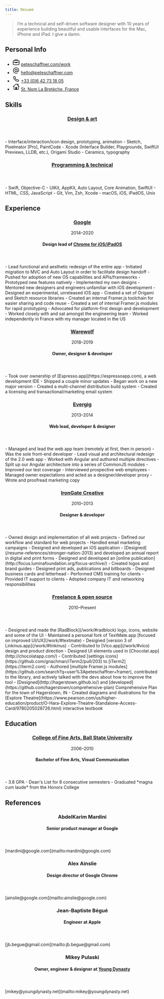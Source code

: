 ```yaml
---
title: Résumé
---
```


> I’m a technical and self-driven software designer with 10 years of experience building beautiful and usable interfaces for the Mac, iPhone and iPad. I give a damn.

## Personal Info
<ul>
<li>
<svg width="24px" height="24px" viewBox="0 0 24 24" version="1.1" xmlns="http://www.w3.org/2000/svg" xmlns:xlink="http://www.w3.org/1999/xlink">
<path d="M15,3 C16.3807119,3 17.5,4.11928813 17.5,5.5 L17.5,6 L20,6 C21.3807119,6 22.5,7.11928813 22.5,8.5 L22.5,18.5 C22.5,19.8807119 21.3807119,21 20,21 L4,21 C2.61928813,21 1.5,19.8807119 1.5,18.5 L1.5,8.5 C1.5,7.11928813 2.61928813,6 4,6 L6.5,6 L6.5,5.5 C6.5,4.11928813 7.61928813,3 9,3 L15,3 Z M8,13 L3,13 L3,18.5 C3,19.0128358 3.38604019,19.4355072 3.88337887,19.4932723 L4,19.5 L20,19.5 C20.5128358,19.5 20.9355072,19.1139598 20.9932723,18.6166211 L21,18.5 L21,13 L16,13 C16,13.8284271 15.3284271,14.5 14.5,14.5 L9.5,14.5 C8.67157288,14.5 8,13.8284271 8,13 Z M20,7.5 L4,7.5 C3.48716416,7.5 3.06449284,7.88604019 3.00672773,8.38337887 L3,8.5 L3,11.5 L21,11.5 L21,8.5 C21,7.98716416 20.6139598,7.56449284 20.1166211,7.50672773 L20,7.5 Z M15,4.5 L9,4.5 C8.48716416,4.5 8.06449284,4.88604019 8.00672773,5.38337887 L8,5.5 L8,6 L16,6 L16,5.5 C16,4.98716416 15.6139598,4.56449284 15.1166211,4.50672773 L15,4.5 Z"></path>
</svg>
<a href="/work">peteschaffner.com/work</a>
</li>

<li>
<svg width="24px" height="24px" viewBox="0 0 24 24" version="1.1" xmlns="http://www.w3.org/2000/svg" xmlns:xlink="http://www.w3.org/1999/xlink">
<path d="M11.984375,21.8682031 C13.5078125,21.8682031 14.9335938,21.663125 15.8125,21.3701563 C16.4375,21.1650781 16.6425781,20.8428125 16.6425781,20.4814844 C16.6425781,20.1299219 16.3691406,19.8467188 15.9980469,19.8467188 C15.8808594,19.8467188 15.734375,19.8760156 15.5488281,19.9150781 C14.4746094,20.1689844 13.546875,20.3545313 12.2871094,20.3545313 C7.22851562,20.3545313 3.81054688,17.3076563 3.81054688,12.131875 C3.81054688,7.1709375 7.05273438,3.70414063 11.9160156,3.70414063 C16.2421875,3.70414063 19.8066406,6.37992188 19.8066406,11.1455469 C19.8066406,13.8799219 18.8886719,15.7158594 17.4042969,15.7158594 C16.4179688,15.7158594 15.8515625,15.1396875 15.8515625,14.1338281 L15.8515625,8.00101563 C15.8515625,7.47367188 15.5585938,7.15140625 15.0605469,7.15140625 C14.5625,7.15140625 14.2597656,7.47367188 14.2597656,8.00101563 L14.2597656,8.99710938 L14.1621094,8.99710938 C13.6933594,7.85453125 12.5507812,7.15140625 11.1835938,7.15140625 C8.80078125,7.15140625 7.12109375,9.18265625 7.12109375,12.1123438 C7.12109375,15.0615625 8.79101562,17.1221094 11.2324219,17.1221094 C12.6582031,17.1221094 13.7519531,16.350625 14.2792969,15.0517969 L14.3769531,15.0517969 C14.5722656,16.3408594 15.6660156,17.1221094 17.1308594,17.1221094 C19.7382812,17.1221094 21.3496094,14.6123438 21.3496094,11.0576563 C21.3496094,5.69632813 17.4042969,2.21 11.9355469,2.21 C6.18359375,2.21 2.15039062,6.13578125 2.15039062,12.0830469 C2.15039062,18.1572656 6.28125,21.8682031 11.984375,21.8682031 Z M11.5253906,15.5791406 C9.9140625,15.5791406 8.8984375,14.24125 8.8984375,12.1123438 C8.8984375,9.99320313 9.92382812,8.6553125 11.5351562,8.6553125 C13.1757812,8.6553125 14.2207031,9.97367188 14.2207031,12.0635156 C14.2207031,14.2119531 13.1660156,15.5791406 11.5253906,15.5791406 Z"></path>
</svg>
<a href="mailto:hello@peteschaffner.com">hello@peteschaffner.com</a>
</li>

<li>
<svg width="24px" height="24px" viewBox="0 0 24 24" version="1.1" xmlns="http://www.w3.org/2000/svg" xmlns:xlink="http://www.w3.org/1999/xlink">
<path d="M16.444531,21.1414061 C18.0558591,21.1414061 19.1300779,20.701953 20.0871091,19.6374999 C20.1554685,19.5593749 20.2238279,19.4812499 20.2921873,19.4128905 C20.8390623,18.7878905 21.1027341,18.1726561 21.1027341,17.5867186 C21.1027341,16.9128905 20.7218748,16.2878905 19.9015623,15.7214842 L17.1867185,13.8367186 C16.3468748,13.2605467 15.3605466,13.1921874 14.5890623,13.9734374 L13.8859373,14.6667967 C13.6613279,14.8914061 13.4660154,14.9109374 13.2316404,14.7546874 C12.7335935,14.4324217 11.757031,13.5730467 11.0832029,12.8992186 C10.3800779,12.2058592 9.69648413,11.4343749 9.335156,10.858203 C9.18867163,10.623828 9.19843725,10.4285155 9.42304663,10.2039061 L10.116406,9.50078111 C10.8878904,8.72929673 10.8292966,7.74296861 10.2531248,6.90312486 L8.34882788,4.16874986 C7.79218725,3.35820298 7.15742163,2.98710923 6.4835935,2.97734361 C5.897656,2.96757798 5.28242163,3.24101548 4.66718725,3.78789048 C4.58906225,3.85624986 4.51093725,3.91484361 4.44257788,3.98320298 C3.37812475,4.94999986 2.928906,6.01445298 2.928906,7.64531236 C2.928906,10.311328 4.54023413,13.5339842 7.54804663,16.5320311 C10.5460935,19.5203124 13.7492185,21.1414061 16.444531,21.1414061 Z M16.444531,19.686328 C14.0910154,19.7253905 11.1027341,17.9578124 8.65156225,15.5261717 C6.18085913,13.0749999 4.34492163,9.97929673 4.39374975,7.61601548 C4.40351538,6.61015611 4.7648435,5.74101548 5.47773413,5.11601548 C5.53632788,5.05742173 5.59492163,5.01835923 5.65351538,4.96953111 C5.92695288,4.73515611 6.21992163,4.60820298 6.4835935,4.60820298 C6.757031,4.60820298 6.991406,4.71562486 7.16718725,4.98906236 L8.944531,7.64531236 C9.14960913,7.94804673 9.15937475,8.28007798 8.85664038,8.57304673 L8.07539038,9.35429673 C7.41132788,10.0085936 7.460156,10.7996092 7.91914038,11.4148436 C8.4367185,12.1277342 9.35468725,13.1726561 10.0968748,13.8953124 C10.8488279,14.6472655 11.9718748,15.6531249 12.6749998,16.170703 C13.2902341,16.6296874 14.0812498,16.6785155 14.7355466,16.014453 L15.5167966,15.233203 C15.8097654,14.9304686 16.1417966,14.9402342 16.444531,15.1453124 L19.0812498,16.9031249 C19.3644529,17.0886717 19.4718748,17.3230467 19.4718748,17.5964842 C19.4718748,17.8601561 19.3449216,18.1433592 19.1105466,18.4167967 C19.0519529,18.4851561 19.0128904,18.5339842 18.9640623,18.6023436 C18.3292966,19.3152342 17.460156,19.6667967 16.444531,19.686328 Z"></path>
</svg>
<a href="tel:+33642731805">+33 (0)6 42 73 18 05</a>
</li>

<li>
<svg width="24px" height="24px" viewBox="0 0 24 24" version="1.1" xmlns="http://www.w3.org/2000/svg" xmlns:xlink="http://www.w3.org/1999/xlink">
<path d="M18.5,1 C18.7761424,1 19,1.22385763 19,1.5 L18.9991174,6.728 L22.4005244,9.78555153 C22.7085624,10.062473 22.7337873,10.5366763 22.4568659,10.8447142 C22.2030212,11.1270824 21.783405,11.171809 21.4779641,10.9640025 L21.3977032,10.9010557 L19.9991174,9.644 L20,18.4249012 C20,19.5709466 19.1045695,20.5 18,20.5 L6,20.5 C4.8954305,20.5 4,19.5709466 4,18.4249012 L3.99911735,9.644 L2.60153456,10.9010557 C2.29349659,11.1779771 1.81929329,11.1527522 1.54237185,10.8447142 C1.2885272,10.5623461 1.28856943,10.1403529 1.52760695,9.8586816 L1.59871332,9.78555153 L10.8296608,1.48707059 C11.4580102,0.922194008 12.3931837,0.890811975 13.0556247,1.39292449 L13.169577,1.48707059 L16.4991174,4.48 L16.5,1.5 C16.5,1.22385763 16.7238576,1 17,1 L18.5,1 Z M11.8836443,2.5669733 L11.832482,2.60257476 L5.49911735,8.296 L5.5,18.4249012 C5.5,18.721665 5.69154998,18.950084 5.92196499,18.9928001 L6,19 L9.5,19 L9.5,13 C9.5,12.4477153 9.94771525,12 10.5,12 L13.5,12 C14.0522847,12 14.5,12.4477153 14.5,13 L14.5,19 L18,19 C18.2371667,19 18.4524333,18.8012574 18.493115,18.5211302 L18.5,18.4249012 L18.4991174,8.296 L12.1667557,2.60257476 C12.087552,2.53137183 11.9742231,2.51950468 11.8836443,2.5669733 Z"></path>
</svg>
<a href="https://maps.apple.com/?address=11%20Rue%20Lecoq,%2078860%20Saint-Nom-la-Bret%C3%A8che,%20France&amp;ll=48.863828,2.028852&amp;q=11%20Rue%20Lecoq&amp;_ext=EiYp7/1qaPxtSEAxTiX0M5MtAEA5bdOQxCJvSEBBNjYdgYpJAEBQBA%3D%3D">St. Nom La Bretèche, France</a>
</li>
</ul>

## Skills
<header id="design-and-art">
	<h3><a href="#design-and-art">Design & art</a></h3>
</header>
- Interface/interaction/icon design, prototyping, animation
- Sketch, Pixelmator [Pro], PaintCode
- Xcode (Interface Builder, Playgrounds, SwiftUI Previews, LLDB, etc.), Origami Studio
- Ceramics, typography

<header id="programming-and-technical">
	<h3><a href="#programming-and-technical">Programming & technical</a></h3>
</header>
- Swift, Objective-C
- UIKit, AppKit, Auto Layout, Core Animation, SwiftUI
- HTML, CSS, JavaScript
- Git, Vim, Zsh, Xcode
- macOS, iOS, iPadOS, Unix

## Experience
<header id="google">
    <h3><a href="#google">Google</a></h3>
	<time datetime="P6Y">2014–2020</time>
	<h4>Design lead of <a href="/work/#chrome">Chrome for iOS/iPadOS</a></h4>
</header>
- Lead functional and aesthetic redesign of the entire app
- Initiated migration to MVC and Auto Layout in order to facilitate design handoff
- Pushed for adoption of new OS capabilities and APIs/frameworks
- Prototyped new features natively
- Implemented my own designs
- Mentored new designers and engineers unfamiliar with iOS development
- Designed an experimental, unreleased iOS app
- Created a set of Origami and Sketch resource libraries
- Created an internal Framer.js toolchain for easier sharing and code reuse
- Created a set of internal Framer.js modules for rapid prototyping
- Advocated for platform-first design and development
- Worked closely with and sat amongst the engineering team
- Worked independently in France with my manager located in the US

<header id="warewolf">
	<h3><a href="#warewolf">Warewolf</a></h3>
	<time datetime="P1Y">2018–2019</time>
	<h4>Owner, designer & developer</h4>
</header>
- Took over ownership of [Espresso.app](https://espressoapp.com), a web development IDE
- Shipped a couple minor updates
- Began work on a new major version
- Created a multi-channel distribution build system
- Created a licensing and transactional/marketing email system

<header id="evergig">
	<h3><a href="#evergig">Evergig</a></h3>
	<time datetime="P1Y">2013–2014</time>
	<h4>Web lead, developer & designer</h4>
</header>
- Managed and lead the web app team (remotely at first, then in person)
- Was the sole front-end developer
- Lead visual and architectural redesign of the 2.0 web app
- Worked with Angular and authored multiple directives
- Split up our Angular architecture into a series of CommonJS modules
- Improved our test coverage
- Interviewed prospective web employees
- Managed owner expectations and acted as a designer/developer proxy
- Wrote and proofread marketing copy

<header id="irongate-creative">
	<h3><a href="#irongate-creative">IronGate Creative</a></h3>
	<time datetime="P3Y">2010–2013</time>
	<h4>Designer & developer</h4>
</header>
- Owned design and implementation of all web projects
- Defined our workflow and standard for web projects
- Handled email marketing campaigns
- Designed and developed an iOS application
- [Designed](/resume-references/stronger-nation-2013) and developed an annual report in digital and print forms
- Designed and developed an [online publication](http://focus.luminafoundation.org/focus-archive/)
- Created logos and brand guides
- Designed print ads, publications and billboards
- Designed business cards and letterhead
- Performed CMS training for clients
- Provided IT support to clients
- Adopted company IT and networking responsibilities

<header id="freelance">
	<h3><a href="#freelance">Freelance & open source</a></h3>
	<time datetime="P10Y">2010–Present</time>
</header>
- Designed and made the [RadBlock](/work/#radblock) logo, icons, website and some of the UI
- Maintained a personal fork of TextMate.app [focused on improved UI/UX](/work/#textmate)
- Designed [version 3 of Linkinus.app](/work/#linkinus)
- Contributed to [Vico.app](/work/#vico) design and product direction
- Designed UI elements used in [Chocolat.app](http://chocolatapp.com/)
- Contributed [settings icons](https://github.com/gnachman/iTerm2/pull/203) to [iTerm2](https://iterm2.com)
- Authored [multiple Framer.js modules](https://github.com/search?q=user%3Apeteschaffner+framer), contributed to the library, and actively talked with the devs about how to improve the tool
- [Designed](http://hagerstown.github.io/) and [developed](https://github.com/hagerstown/comprehensive-plan) Comprehensive Plan for the town of Hagerstown, IN
- Created diagrams and illustrations for the [Explore Theatre](https://www.pearson.com/us/higher-education/product/O-Hara-Explore-Theatre-Standalone-Access-Card/9780205028726.html) interactive textbook

## Education
<header id="ball-state">
	<h3><a href="#ball-state">College of Fine Arts, Ball State University</a></h3>
	<time datetime="P4Y">2006–2010</time>
	<h4>Bachelor of Fine Arts, Visual Communication</h4>
</header>
- 3.8 GPA
- Dean's List for 8 consecutive semesters
- Graduated *magna cum laude* from the Honors College

## References
<header>
	<h3>AbdelKarim Mardini</h3>
	<h4>Senior product manager at Google</h4>
</header>
[mardini@google.com](mailto:mardini@google.com)

<header>
	<h3>Alex Ainslie</h3>
	<h4>Design director of Google Chrome</h4>
</header>
[ainslie@google.com](mailto:ainslie@google.com)

<header>
	<h3>Jean-Baptiste Bégué</h3>
	<h4>Engineer at Apple</h4>
</header>
[jb.begue@gmail.com](mailto:jb.begue@gmail.com)

<header>
	<h3>Mikey Pulaski</h3>
	<h4>Owner, engineer & designer at <a href="https://www.youngdynasty.net">Young Dynasty</a></h4>
</header>
[mikey@youngdynasty.net](mailto:mikey@youngdynasty.net)

